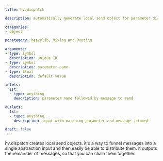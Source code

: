 ```yaml
---
title: hv.dispatch

description: automatically generate local send object for parameter distribution

categories:
- object

pdcategory: heavylib, Mixing and Routing

arguments:
- type: symbol
  description: unique ID
- type: symbol
  description: parameter name
- type: float
  description: default value

inlets:
  1st:
  - type: anything
    description: parameter name followed by message to send

outlets:
  1st:
  - type: anything
    description: input with matching parameter and message trimmed

draft: false
---
```

hv.dispatch creates local send objects. it's a way to funnel messages into a single abstraction input and then easily be able to distribute them. it outputs the remainder of messages, so that you can chain them together.
